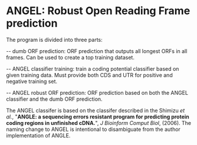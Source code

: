 ANGEL: Robust Open Reading Frame prediction
=====

The program is divided into three parts:

-- dumb ORF prediction: ORF prediction that outputs all longest ORFs in all frames. Can be used to create a top training dataset.

-- ANGEL classifier training: train a coding potential classifier based on given training data. Must provide both CDS and UTR for positive and negative training set. 

-- ANGEL robust ORF prediction: ORF prediction based on both the ANGEL classifier and the dumb ORF prediction.


The ANGEL classifer is based on the classifer described in the Shimizu *et al.*, "**ANGLE: a sequencing errors resistant program for predicting protein coding regions in unfinished cDNA.**", *J Bioinform Comput Biol*, (2006). The naming change to ANGEL is intentional to disambiguate from the author implementation of ANGLE.



